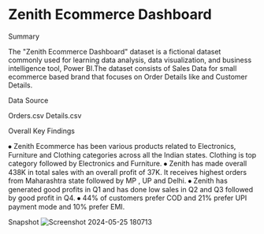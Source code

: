# Zenith Ecommerce Dashboard

Summary

The "Zenith Ecommerce Dashboard" dataset is a fictional dataset commonly used for learning data analysis, data visualization, and business intelligence tool, Power BI.The dataset consists of Sales Data for small ecommerce based brand that focuses on Order Details like and Customer Details. 

Data Source

Orders.csv
Details.csv

Overall Key Findings

⦁	Zenith Ecommerce has been  various products related to Electronics, Furniture and Clothing categories across all the Indian states. Clothing is top category followed by Electronics and Furniture. 
⦁	Zenith has made overall 438K in total sales with an overall profit of 37K. It receives highest orders from Maharashtra state followed by MP , UP and Delhi.
⦁	Zenith has generated good profits in Q1 and has done low sales in Q2 and Q3 followed by good profit in Q4.
⦁	44% of customers prefer COD and 21% prefer UPI payment mode and 10% prefer EMI.  

Snapshot
![Screenshot 2024-05-25 180713](https://github.com/PPP2796/PowerBI_Dash1/assets/130914165/1aa862b8-dc68-4104-ae60-18d7eabc90ef)





